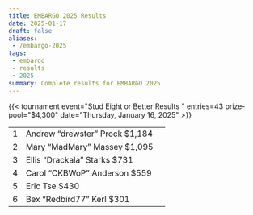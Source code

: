 ```yaml
---
title: EMBARGO 2025 Results
date: 2025-01-17
draft: false
aliases:
 - /embargo-2025
tags:
 - embargo
 - results
 - 2025
summary: Complete results for EMBARGO 2025.
---
```


{{< tournament
event="Stud Eight or Better Results "
entries=43
prize-pool="$4,300"
date="Thursday, January 16, 2025" >}}

|   |                                |   |
|--:|--------------------------------|---|
| 1 | Andrew “drewster” Prock $1,184 |   |
| 2 | Mary “MadMary” Massey $1,095   |   |
| 3 | Ellis “Drackala” Starks $731   |   |
| 4 | Carol “CKBWoP” Anderson $559   |   |
| 5 | Eric Tse $430                  |   |
| 6 | Bex “Redbird77” Kerl $301      |   |
